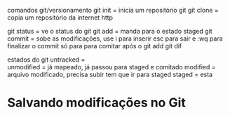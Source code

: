 comandos git/versionamento
git init     = inicia um repositório git
git clone    = copia um repositório da internet http

git status   = ve o status do git
git add      = manda para o estado staged
git commit   = sobe as modificações, use i para inserir esc para sair e :wq para finalizar o commit só para para comitar após o git add
git dif

estados do git
untracked        =  
unmodified       = já mapeado, já passou para staged e comitado
modified         = arquivo modificado, precisa subir tem que ir para staged
staged           = esta

# Salvando modificações no Git
